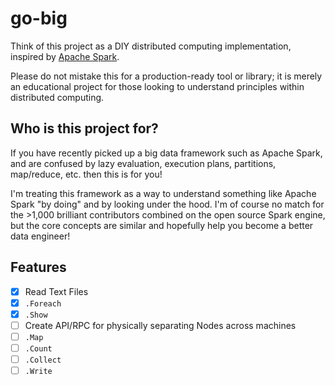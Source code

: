 # go-big

Think of this project as a DIY distributed computing implementation, 
inspired by [Apache Spark](https://github.com/apache/spark).  

Please do not mistake this for a production-ready tool or library; it is 
merely an educational project for those looking to understand principles 
within distributed computing. 

## Who is this project for?

If you have recently picked up a big data framework such as Apache Spark, 
and are confused by lazy evaluation, execution plans, partitions, map/reduce, etc.
then this is for you! 

I'm treating this framework as a way to understand something like Apache Spark
"by doing" and by looking under the hood. I'm of course no match for the >1,000
brilliant contributors combined on the open source Spark engine, but the core 
concepts are similar and hopefully help you become a better data engineer!

## Features

- [x] Read Text Files  
- [x] `.Foreach`  
- [x] `.Show`  
- [ ] Create API/RPC for physically separating Nodes across machines  
- [ ] `.Map`  
- [ ] `.Count`  
- [ ] `.Collect`  
- [ ] `.Write`  
